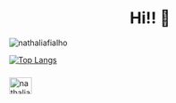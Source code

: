 <h1 align="center"> Hi!! 👋 </h1>

<p align="left"> <img src="https://komarev.com/ghpvc/?username=nathaliafialho" alt="nathaliafialho" /> </p>




[![Top Langs](https://github-readme-stats.vercel.app/api/top-langs/?username=nathaliafialho&layout=compact&theme=dark)](https://github.com/nathaliafialho/github-readme-stats)




<p align="left">

<h3 align="left"></h3>
<a href="https://linkedin.com/in/nathaliafialho" target="blank"><img align="center" src="https://cdn.jsdelivr.net/npm/simple-icons@3.0.1/icons/linkedin.svg" alt="nathaliafialho" height="30" width="40" /></a>

